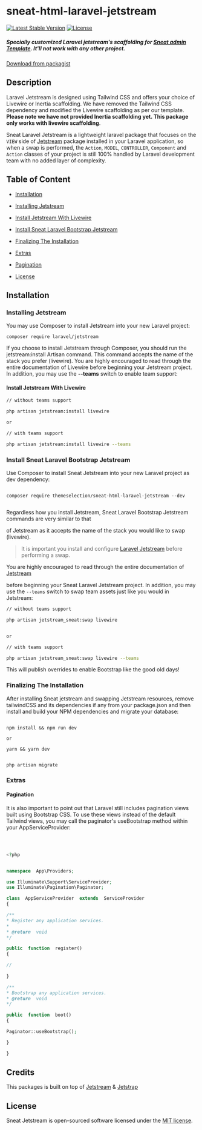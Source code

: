 # sneat-html-laravel-jetstream

[![Latest Stable Version](https://poser.pugx.org/themeselection/sneat-html-laravel-jetstream/v)](//packagist.org/packages/themeselection/sneat-html-laravel-jetstream)
[![License](https://poser.pugx.org/themeselection/sneat-html-laravel-jetstream/license)](//packagist.org/packages/themeselection/sneat-html-laravel-jetstream)

##### Specially customized Laravel jetstream's scaffolding for [Sneat admin Template](#). It'll not work with any other project.
[Download from packagist](https://packagist.org/packages/themeselection/sneat-html-laravel-jetstream)

## Description

Laravel Jetstream is designed using Tailwind CSS and offers your choice of Livewire or Inertia scaffolding. We have removed the Tailwind CSS dependency and modified the Livewire scaffolding as per our template. __Please note we have not provided Inertia scaffolding yet. This package only works with livewire scaffolding__.

Sneat Laravel Jetstream is a lightweight laravel package that focuses on the `VIEW` side of [Jetstream](https://github.com/laravel/jetstream) package installed in your Laravel application, so when a swap is performed, the `Action`, `MODEL`, `CONTROLLER`, `Component` and `Action` classes of your project is still 100% handled by Laravel development team with no added layer of complexity.

## Table of Content

* [Installation](#installation)

* [Installing Jetstream](#installing-jetstream)

* [Install Jetstream With Livewire](#install-jetstream-with-livewire)

* [Install Sneat Laravel Bootstrap Jetstream](#install-sneat-html-laravel-jetstream)

* [Finalizing The Installation](#finalizing-the-installation)

* [Extras](#extras)

* [Pagination](#pagination)
  
* [License](#license)

## Installation

### Installing Jetstream

You may use Composer to install Jetstream into your new Laravel project:

```
composer require laravel/jetstream

```

If you choose to install Jetstream through Composer, you should run the jetstream:install Artisan command. This command accepts the name of the stack you prefer (livewire). You are highly encouraged to read through the entire documentation of Livewire before beginning your Jetstream project. In addition, you may use the __--teams__ switch to enable team support:

#### Install Jetstream With Livewire

```bash
// without teams support

php artisan jetstream:install livewire

or

// with teams support

php artisan jetstream:install livewire --teams

```

### Install Sneat Laravel Bootstrap Jetstream

Use Composer to install Sneat Jetstream into your new Laravel project as dev dependency:

```

composer require themeselection/sneat-html-laravel-jetstream --dev
 

```

Regardless how you install Jetstream, Sneat Laravel Bootstrap Jetstream commands are very similar to that

of Jetstream as it accepts the name of the stack you would like to swap (livewire).

> It is important you install and configure [Laravel Jetstream](https://github.com/laravel/jetstream) before performing a swap.

You are highly encouraged to read through the entire documentation of [Jetstream](https://jetstream.laravel.com/1.x/introduction.html)

before beginning your Sneat Laravel Jetstream project. In addition, you may use the `--teams` switch to swap team assets just like you would in Jetstream:

```bash
// without teams support

php artisan jetstream_sneat:swap livewire


or

// with teams support

php artisan jetstream_sneat:swap livewire --teams

```

This will publish overrides to enable Bootstrap like the good old days!

### Finalizing The Installation

After installing Sneat jetstream and swapping Jetstream resources, remove tailwindCSS and its dependencies if any from your package.json and then install and build your NPM dependencies and migrate your database:

```

npm install && npm run dev

or  

yarn && yarn dev


php artisan migrate

```

### Extras

#### Pagination

It is also important to point out that Laravel still includes pagination views built using Bootstrap CSS. To use these views instead of the default Tailwind views, you may call the paginator's useBootstrap method within your AppServiceProvider:

```php

  

<?php


namespace  App\Providers;

use Illuminate\Support\ServiceProvider;
use Illuminate\Pagination\Paginator;

class  AppServiceProvider  extends  ServiceProvider
{

/**
* Register any application services.
*
* @return  void
*/

public  function  register()
{

//
  
}

/**
* Bootstrap any application services.
* @return  void
*/

public  function  boot()
{

Paginator::useBootstrap();

}

}

```

## Credits

This packages is built on top of [Jetstream](https://github.com/laravel/jetstream) & [Jetstrap](https://github.com/nascent-africa/jetstrap)

## License

Sneat Jetstream is open-sourced software licensed under the [MIT license](https://github.com/themeselection/sneat-html-laravel-jetstream/blob/sneat/LICENSE).
